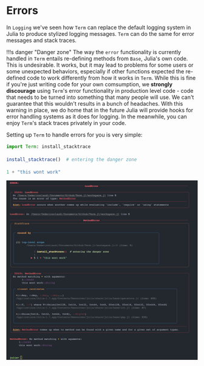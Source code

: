 # Errors

In `Logging` we've seen how `Term` can replace the default logging system in Julia to produce stylized logging messages. `Term` can do the same for error messages and stack traces.


!!!s danger "Danger zone"
    The way the `error` functionality is currently handled in `Term` entails re-defining methods from `Base`, Julia's own code. This is undesirable. It works, but it may lead to problems for some users or some unexpected behaviors, especially if other functions expected the re-defined code to work differently from how it works in `Term`. While this is fine if you're just writing code for your own comsumption, we **strongly discourage** using `Term`'s error functionality in production level code - code that needs to be turned into something that many people will use. We can't guarantee that this wouldn't results in a bunch of headaches. 
    With this warning in place, we do home that in the future Julia will provide hooks for error handling systems as it does for logging. In the meanwhile, you can enjoy `Term`'s stack traces privately in your code.


Setting up `Term` to handle errors for you is very simple:
```Julia
import Term: install_stacktrace

install_stacktrace()  # entering the danger zone

1 + "this wont work"
```

![](stacktrace.png)

